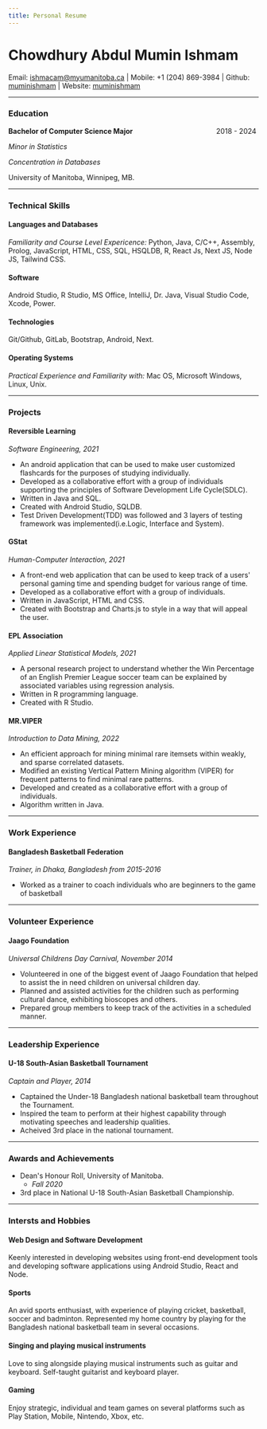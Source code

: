 ```yaml
---
title: Personal Resume
---
```

# Chowdhury Abdul Mumin Ishmam

Email: ishmacam@myumanitoba.ca | Mobile: +1 (204) 869-3984 | Github: [muminishmam](https://github.com/muminishmam) | Website: [muminishmam](https://ishmam.vercel.app)

---

### **Education** 

**Bachelor of Computer Science Major**&emsp;&emsp;&emsp;&emsp;&emsp;&emsp;&emsp;&emsp;&emsp;&emsp;&emsp;&emsp;2018 - 2024

*Minor in Statistics*

*Concentration in Databases*

University of Manitoba, Winnipeg, MB. 

---

### **Technical Skills**

#### **Languages and Databases**

*Familiarity and Course Level Expericence:* Python, Java, C/C++, Assembly, Prolog, JavaScript, HTML, CSS, SQL, HSQLDB, R, React Js, Next JS, Node JS, Tailwind CSS.

#### **Software** 

Android Studio, R Studio, MS Office, IntelliJ, Dr. Java, Visual Studio Code, Xcode, Power.

#### **Technologies**

Git/Github, GitLab, Bootstrap, Android, Next. 

#### **Operating Systems** 

*Practical Experience and Familiarity with:* Mac OS, Microsoft Windows, Linux, Unix.

---

### **Projects**

#### **Reversible Learning**

*Software Engineering, 2021*

- An android application that can be used to make user customized flashcards for the purposes of studying individually. 
- Developed as a collaborative effort with a group of individuals supporting the principles of Software Development Life Cycle(SDLC). 
- Written in Java and SQL.
- Created with Android Studio, SQLDB. 
- Test Driven Development(TDD) was followed and 3 layers of testing framework was implemented(i.e.Logic, Interface and System).


#### **GStat**

*Human-Computer Interaction, 2021*

- A front-end web application that can be used to keep track of a users' personal gaming time and spending budget for various range of time. 
- Developed as a collaborative effort with a group of individuals. 
- Written in JavaScript, HTML and CSS. 
- Created with Bootstrap and Charts.js to style in a way that will appeal the user. 


#### **EPL Association**

*Applied Linear Statistical Models, 2021*

- A personal research project to understand whether the Win Percentage of an English Premier League soccer team can be explained by associated variables using regression analysis. 
- Written in R programming language.
- Created with R Studio.


#### **MR.VIPER**

*Introduction to Data Mining, 2022*

- An efficient approach for mining minimal rare itemsets within weakly, and sparse correlated datasets. 
- Modified an existing Vertical Pattern Mining algorithm (VIPER) for frequent patterns to find minimal rare patterns. 
- Developed and created as a collaborative effort with a group of individuals. 
- Algorithm written in Java. 


---

### **Work Experience**

#### **Bangladesh Basketball Federation**

*Trainer, in Dhaka, Bangladesh from 2015-2016*

- Worked as a trainer to coach individuals who are beginners to the game of basketball

---

### **Volunteer Experience**

#### **Jaago Foundation**

*Universal Childrens Day Carnival, November 2014*

- Volunteered in one of the biggest event of Jaago Foundation that helped to assist the in need children on universal children day. 
- Planned and assisted activities for the children such as performing cultural dance, exhibiting bioscopes and others. 
- Prepared group members to keep track of the activities in a scheduled manner. 

---


### **Leadership Experience**

#### **U-18 South-Asian Basketball Tournament**

*Captain and Player, 2014*

- Captained the Under-18 Bangladesh national basketball team throughout the Tournament. 
- Inspired the team to perform at their highest capability through motivating speeches and leadership qualities.  
- Acheived 3rd place in the national tournament. 

---


### **Awards and Achievements**

- Dean's Honour Roll, University of Manitoba.
    - *Fall 2020*
- 3rd place in National U-18 South-Asian Basketball Championship. 

---


### **Intersts and Hobbies**

#### **Web Design and Software Development**

Keenly interested in developing websites using front-end development tools and developing software applications using Android Studio, React and Node.

#### **Sports** 

An avid sports enthusiast, with experience of playing cricket, basketball, soccer and badminton. Represented my home country by playing for the Bangladesh national basketball team in several occasions.

#### **Singing and playing musical instruments**

Love to sing alongside playing musical instruments such as guitar and keyboard. Self-taught guitarist and keyboard player. 

#### **Gaming**

Enjoy strategic, individual and team games on several platforms such as Play Station, Mobile, Nintendo, Xbox, etc. 
